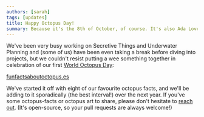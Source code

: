 ```yaml
---
authors: [sarah]
tags: [updates]
title: Happy Octopus Day!
summary: Because it's the 8th of October, of course. It's also Ada Lovelace Day, so basically, it's auspicious all around.
---
```


We've been very busy working on Secretive Things and Underwater Planning and (some of us) have been even taking a break before diving into projects, but we couldn't resist putting a wee something together in celebration of our first [World Octopus Day](https://www.daysoftheyear.com/days/world-octopus-day/):

[funfactsaboutoctopus.es](https://funfactsaboutoctopus.es)

We've started it off with eight of our favourite octopus facts, and we'll be adding to it sporadically (the best interval!) over the next year. If you've some octopus-facts or octopus art to share, please don't hesitate to [reach out](https://github.com/octopusthink/funfactsaboutoctopus.es/issues/new). (It's open-source, so your pull requests are always welcome!)
